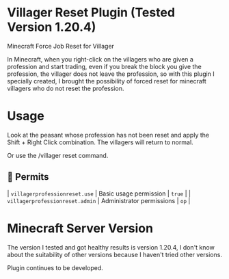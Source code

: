 # Villager Reset Plugin (Tested Version 1.20.4)
Minecraft Force Job Reset for Villager

In Minecraft, when you right-click on the villagers who are given a profession and start trading, even if you break the block you give the profession, the villager does not leave the profession, so with this plugin I specially created, I brought the possibility of forced reset for minecraft villagers who do not reset the profession.

# Usage
Look at the peasant whose profession has not been reset and apply the Shift + Right Click combination. The villagers will return to normal.

Or use the /villager reset command.

## 🔐 Permits

| `villagerprofessionreset.use` | Basic usage permission | `true` |
| `villagerprofessionreset.admin` | Administrator permissions | `op` |

# Minecraft Server Version

The version I tested and got healthy results is version 1.20.4, I don't know about the suitability of other versions because I haven't tried other versions.

Plugin continues to be developed.
